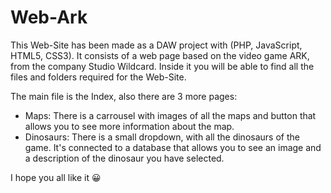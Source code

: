 # Web-Ark

This Web-Site has been made as a DAW project with (PHP, JavaScript, HTML5, CSS3).
It consists of a web page based on the video game ARK, from the company Studio Wildcard.
Inside it you will be able to find all the files and folders required for the Web-Site.

The main file is the Index, also there are 3 more pages:
  - Maps: There is a carrousel with images of all the maps and button that allows you to see more information about the map.
  - Dinosaurs: There is a small dropdown, with all the dinosaurs of the game. It's connected to a database that allows you to see an image and a description of the dinosaur you have selected.
  
I hope you all like it 😀
